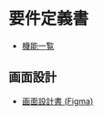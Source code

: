 # 要件定義書

- [機能一覧](/Users/airi/PF/DevConnect/Docs/requirements/functions.md)

## 画面設計
- [画面設計書 (Figma)](https://www.figma.com/file/RTR4YWlsQ5UUExFW463PSo/DevConnect?type=design&node-id=0-1&mode=design&t=Kh2z3Ah0hr852bDM-0)